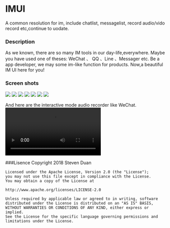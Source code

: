 # IMUI
A common resolution for im, include chatlist, messagelist, record audio/vido record etc,continue to uodate.

### Description
As we known, there are so many IM tools in our day-life,everywhere. Maybe you have used one of theses: WeChat 、 QQ 、Line 、Messager etc. Be a app developer, we may some im-like function for products. Now,a beautiful IM UI here for you! 

### Screen shots
![](https://github.com/stevenduan17/IMUI/blob/master/screen-shoot/device-2018-06-14-102548.png) ![](https://github.com/stevenduan17/IMUI/blob/master/screen-shoot/device-2018-06-14-102630.png) ![](https://github.com/stevenduan17/IMUI/blob/master/screen-shoot/device-2018-06-14-102649.png) ![](https://github.com/stevenduan17/IMUI/blob/master/screen-shoot/device-2018-06-14-102716.png) ![](https://github.com/stevenduan17/IMUI/blob/master/screen-shoot/device-2018-06-14-102743.png) ![]( https://github.com/stevenduan17/IMUI/blob/master/screen-shoot/device-2018-06-14-103148.png) ![](https://github.com/stevenduan17/IMUI/blob/master/screen-shoot/device-2018-06-14-103207.png)

And here are the interactive mode audio recorder like WeChat.![See the video](https://github.com/stevenduan17/IMUI/blob/master/screen-shoot/device-2018-06-14-102837.mp4)


###Lisence
    Copyright 2018 Steven Duan

	Licensed under the Apache License, Version 2.0 (the "License");
	you may not use this file except in compliance with the License.
	You may obtain a copy of the License at

    http://www.apache.org/licenses/LICENSE-2.0

	Unless required by applicable law or agreed to in writing, software
	distributed under the License is distributed on an "AS IS" BASIS,
	WITHOUT WARRANTIES OR CONDITIONS OF ANY KIND, either express or implied.
	See the License for the specific language governing permissions and
	limitations under the License.
